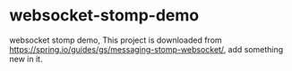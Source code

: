 # websocket-stomp-demo
websocket stomp demo, This project is downloaded from https://spring.io/guides/gs/messaging-stomp-websocket/, add something new in it. 
